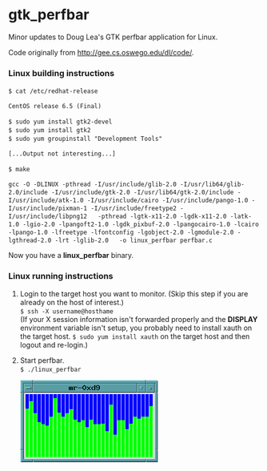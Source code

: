 # gtk_perfbar

Minor updates to Doug Lea's GTK perfbar application for Linux.

Code originally from <http://gee.cs.oswego.edu/dl/code/>.


### Linux building instructions

`$ cat /etc/redhat-release`

	CentOS release 6.5 (Final)
	
`$ sudo yum install gtk2-devel`  
`$ sudo yum install gtk2`  
`$ sudo yum groupinstall "Development Tools"`  

    [...Output not interesting...]

`$ make`

    gcc -O -DLINUX -pthread -I/usr/include/glib-2.0 -I/usr/lib64/glib-2.0/include -I/usr/include/gtk-2.0 -I/usr/lib64/gtk-2.0/include -I/usr/include/atk-1.0 -I/usr/include/cairo -I/usr/include/pango-1.0 -I/usr/include/pixman-1 -I/usr/include/freetype2 -I/usr/include/libpng12   -pthread -lgtk-x11-2.0 -lgdk-x11-2.0 -latk-1.0 -lgio-2.0 -lpangoft2-1.0 -lgdk_pixbuf-2.0 -lpangocairo-1.0 -lcairo -lpango-1.0 -lfreetype -lfontconfig -lgobject-2.0 -lgmodule-2.0 -lgthread-2.0 -lrt -lglib-2.0   -o linux_perfbar perfbar.c
    
Now you have a **linux_perfbar** binary.

### Linux running instructions

1.  Login to the target host you want to monitor.  (Skip this step if you are already on the host of interest.)  
`$ ssh -X username@hosthame`  
(If your X session information isn't forwarded properly and the **DISPLAY** environment variable isn't setup, you probably need to install xauth on the target host. `$ sudo yum install xauth` on the target host and then logout and re-login.)

2.  Start perfbar.  
`$ ./linux_perfbar`  

    ![screenshot](screenshot.png)
